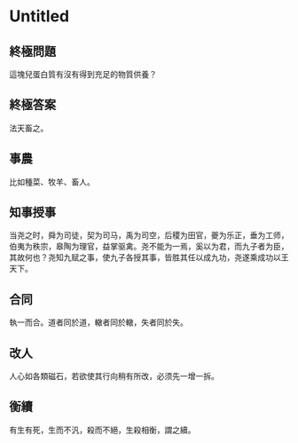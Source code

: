 # Untitled

## 終極問題

這塊兒蛋白質有沒有得到充足的物質供養？

## 終極答案

法天畜之。

## 事農

比如種菜、牧羊、畜人。

## 知事授事

当尧之时，舜为司徒，契为司马，禹为司空，后稷为田官，夔为乐正，垂为工师，伯夷为秩宗，皋陶为理官，益掌驱禽。尧不能为一焉，奚以为君，而九子者为臣，其故何也？尧知九赋之事，使九子各授其事，皆胜其任以成九功，尧遂乘成功以王天下。

## 合同

執一而合。道者同於道，轍者同於轍，失者同於失。

## 改人

人心如各類磁石，若欲使其行向稍有所改，必须先一增一拆。

## 衡續

有生有死，生而不汎，殺而不絕，生殺相衡，謂之續。